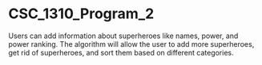 # CSC_1310_Program_2

Users can add information about superheroes like names, power, and power ranking. The algorithm will allow the user to add more superheroes, get rid of superheroes, and sort them based on different categories. 
